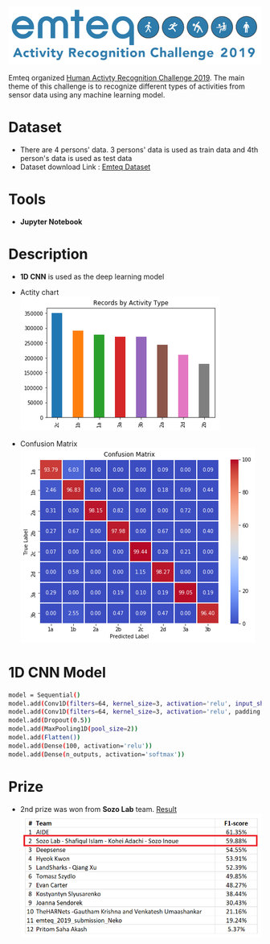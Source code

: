 ![](images/emteq.png)

Emteq organized [Human Activty Recognition Challenge 2019](https://emteq.net/arc2019). The main theme of this challenge is to recognize different types of activities from sensor data using any machine learning model.

# Dataset

  - There are 4 persons' data. 3 persons' data is used as train data and 4th person's data is used as test data
  - Dataset download Link : [Emteq Dataset](https://www.dropbox.com/sh/55mtslq8lb4q6w3/AABL1H_9bdZG5XAAdQR-0W8qa?dl=0)

# Tools

- **Jupyter Notebook**

# Description
- **1D CNN** is used as the deep learning model
- Actity chart <br/>
![](images/activitychart.png)

- Confusion Matrix <br/>
![](images/cm.png)


# 1D CNN Model
```sh
model = Sequential()
model.add(Conv1D(filters=64, kernel_size=3, activation='relu', input_shape=(n_timesteps,n_features)))
model.add(Conv1D(filters=64, kernel_size=3, activation='relu', padding = 'same'))
model.add(Dropout(0.5))
model.add(MaxPooling1D(pool_size=2))
model.add(Flatten())
model.add(Dense(100, activation='relu'))
model.add(Dense(n_outputs, activation='softmax'))
```

# Prize
- 2nd prize was won from **Sozo Lab** team. [Result](https://emteq.net/arc2019) <br/>
![](images/challengeresult.png)
